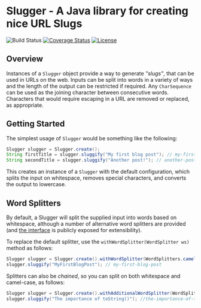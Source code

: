 # Slugger - A Java library for creating nice URL Slugs

![Build Status](https://github.com/eddarmitage/slugger/workflows/Java%20CI/badge.svg)
[![Coverage Status](https://coveralls.io/repos/github/eddarmitage/Slugger/badge.svg?branch=master)](https://coveralls.io/github/eddarmitage/Slugger?branch=master)
[![License](https://img.shields.io/github/license/eddarmitage/Slugger.svg)](LICENSE)


## Overview
Instances of a `Slugger` object provide a way to generate _"slugs"_, that can
be used in URLs on the web. Inputs can be split into words in a variety of ways
and the length of the output can be restricted if required. Any `CharSequence`
can be used as the joining character between consecutive words. Characters that
would require escaping in a URL are removed or replaced, as appropriate.

## Getting Started
The simplest usage of `Slugger` would be something like the following:

```java
Slugger slugger = Slugger.create();
String firstTitle = slugger.sluggify("My first blog post"); // my-first-blog-post
String secondTitle = slugger.sluggify("Another post!"); // another-post
```
This creates an instance of a `Slugger` with the default configuration, which
splits the input on whitespace, removes special characters, and converts the
output to lowercase.

## Word Splitters
By default, a Slugger will split the supplied input into words based on
whitespace, although a number of alternative word splitters are provided (and
[the interface][word-splitter] is publicly exposed for extensibility).

To replace the default splitter, use the `withWordSplitter(WordSplitter ws)`
method as follows:

```java
Slugger slugger = Slugger.create().withWordSplitter(WordSplitters.camelCaseWordSplitter());
slugger.sluggify("MyFirstBlogPost"); // my-first-blog-post
```

Splitters can also be _chained_, so you can split on both whitespace and
camel-case, as follows:

```java
Slugger slugger = Slugger.create().withAdditionalWordSplitter(WordSplitters.camelCaseWordSplitter());
slugger.sluggify("The importance of toString()"); //the-importance-of-to-string
```

[word-splitter]: src/main/java/com/eddarmitage/slugger/WordSplitter.java
